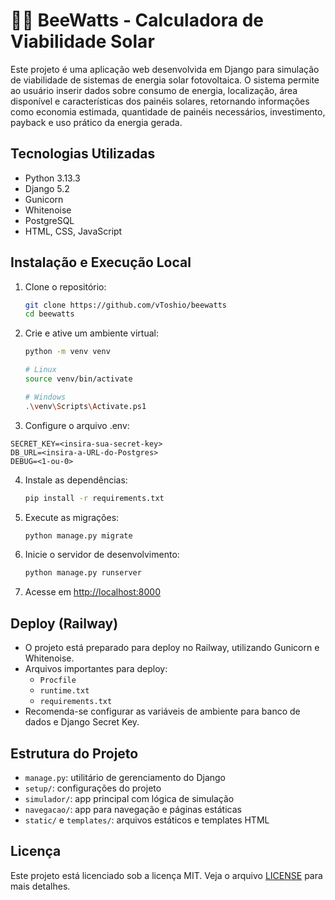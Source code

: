 # 🐝🌞 BeeWatts - Calculadora de Viabilidade Solar

Este projeto é uma aplicação web desenvolvida em Django para simulação de viabilidade de sistemas de energia solar fotovoltaica. O sistema permite ao usuário inserir dados sobre consumo de energia, localização, área disponível e características dos painéis solares, retornando informações como economia estimada, quantidade de painéis necessários, investimento, payback e uso prático da energia gerada.

## Tecnologias Utilizadas
- Python 3.13.3
- Django 5.2
- Gunicorn
- Whitenoise
- PostgreSQL
- HTML, CSS, JavaScript

## Instalação e Execução Local
1. Clone o repositório:
   ```bash
   git clone https://github.com/vToshio/beewatts
   cd beewatts
   ```
2. Crie e ative um ambiente virtual:
   ```bash
   python -m venv venv

   # Linux
   source venv/bin/activate

   # Windows
   .\venv\Scripts\Activate.ps1
   ```

3. Configure o arquivo .env:

```
SECRET_KEY=<insira-sua-secret-key>
DB_URL=<insira-a-URL-do-Postgres>
DEBUG=<1-ou-0>
```

4. Instale as dependências:
   ```bash
   pip install -r requirements.txt
   ```
5. Execute as migrações:
   ```bash
   python manage.py migrate
   ```
6. Inicie o servidor de desenvolvimento:
   ```bash
   python manage.py runserver
   ```
6. Acesse em [http://localhost:8000](http://localhost:8000)

## Deploy (Railway)
- O projeto está preparado para deploy no Railway, utilizando Gunicorn e Whitenoise.
- Arquivos importantes para deploy:
  - `Procfile`
  - `runtime.txt`
  - `requirements.txt`
- Recomenda-se configurar as variáveis de ambiente para banco de dados e Django Secret Key.

## Estrutura do Projeto
- `manage.py`: utilitário de gerenciamento do Django
- `setup/`: configurações do projeto
- `simulador/`: app principal com lógica de simulação
- `navegacao/`: app para navegação e páginas estáticas
- `static/` e `templates/`: arquivos estáticos e templates HTML

## Licença
Este projeto está licenciado sob a licença MIT. Veja o arquivo [LICENSE](LICENSE) para mais detalhes.
